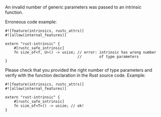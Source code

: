 An invalid number of generic parameters was passed to an intrinsic function.

Erroneous code example:

```compile_fail,E0094
#![feature(intrinsics, rustc_attrs)]
#![allow(internal_features)]

extern "rust-intrinsic" {
    #[rustc_safe_intrinsic]
    fn size_of<T, U>() -> usize; // error: intrinsic has wrong number
                                 //        of type parameters
}
```

Please check that you provided the right number of type parameters
and verify with the function declaration in the Rust source code.
Example:

```
#![feature(intrinsics, rustc_attrs)]
#![allow(internal_features)]

extern "rust-intrinsic" {
    #[rustc_safe_intrinsic]
    fn size_of<T>() -> usize; // ok!
}
```
